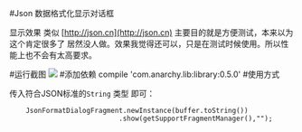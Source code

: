 #Json 数据格式化显示对话框

 显示效果 类似 [http://json.cn](http://json.cn) 
 主要目的就是方便测试，本来以为这个肯定很多了 居然没人做。效果我觉得还可以，只是在测试时候使用。所以性能上也不会有太高要求。
 
#运行截图
![](https://raw.githubusercontent.com/AlphaBoom/JsonFormat/master/screenshots/jsonformatdialog.gif)
#添加依赖
     compile 'com.anarchy.lib:library:0.5.0'
#使用方式

传入符合JSON标准的`String` 类型 即可：

        JsonFormatDialogFragment.newInstance(buffer.toString())
                               .show(getSupportFragmentManager(),"");
